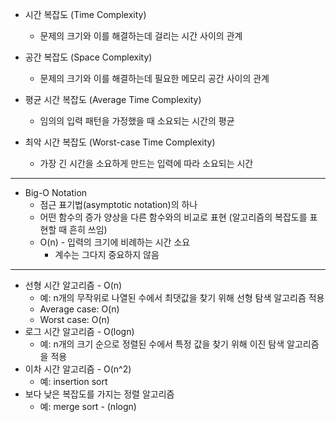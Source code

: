 - 시간 복잡도 (Time Complexity)
	- 문제의 크기와 이를 해결하는데 걸리는 시간 사이의 관계
- 공간 복잡도 (Space Complexity)
	- 문제의 크기와 이를 해결하는데 필요한 메모리 공간 사이의 관계 
  
- 평균 시간 복잡도 (Average Time Complexity)
	- 임의의 입력 패턴을 가정했을 때 소요되는 시간의 평균
- 최악 시간 복잡도 (Worst-case Time Complexity)
	- 가장 긴 시간을 소요하게 만드는 입력에 따라 소요되는 시간  
   
-------------
- Big-O Notation
	- 점근 표기법(asymptotic notation)의 하나
	- 어떤 함수의 증가 양상을 다른 함수와의 비교로 표현 (알고리즘의 복잡도를 표현할 때 흔히 쓰임)
	- O(n) - 입력의 크기에 비례하는 시간 소요
		- 계수는 그다지 중요하지 않음
  
-----------
- 선형 시간 알고리즘 - O(n)
	- 예: n개의 무작위로 나열된 수에서 최댓값을 찾기 위해 선형 탐색 알고리즘 적용
	- Average case: O(n)
	- Worst case: O(n)
- 로그 시간 알고리즘 - O(logn)
	- 예: n개의 크기 순으로 정렬된 수에서 특정 값을 찾기 위해 이진 탐색 알고리즘을 적용
- 이차 시간 알고리즘 - O(n^2)
	- 예: insertion sort
- 보다 낮은 복잡도를 가지는 정렬 알고리즘
	- 예: merge sort - (nlogn)
